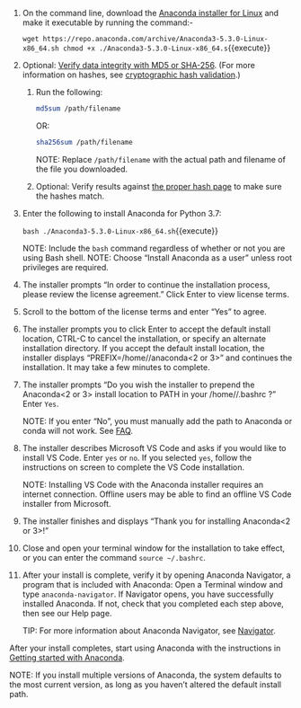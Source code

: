 
1. On the command line, download the [Anaconda installer for Linux](https://www.anaconda.com/download/#linux) and make it executable by running the command:-

    `
    wget https://repo.anaconda.com/archive/Anaconda3-5.3.0-Linux-x86_64.sh
    chmod +x ./Anaconda3-5.3.0-Linux-x86_64.s
    `{{execute}}

2. Optional: [Verify data integrity with MD5 or SHA-256](http://docs.anaconda.com/anaconda/install/hashes/). (For more information on hashes, see [cryptographic hash validation](https://conda.io/docs/user-guide/install/download.html#cryptographic-hash-verification).)

   1. Run the following:

      ```bash
      md5sum /path/filename
      ```

      OR:

      ```bash
      sha256sum /path/filename
      ```

      NOTE: Replace `/path/filename` with the actual path and filename of the file you downloaded.

   2. Optional: Verify results against [the proper hash page](http://docs.anaconda.com/anaconda/install/hashes/) to make sure the hashes match.

3. Enter the following to install Anaconda for Python 3.7:

   `bash ./Anaconda3-5.3.0-Linux-x86_64.sh`{{execute}}

   NOTE: Include the `bash` command regardless of whether or not you are using Bash shell.
   NOTE: Choose “Install Anaconda as a user” unless root privileges are required.

4. The installer prompts “In order to continue the installation process, please review the license agreement.” Click Enter to view license terms.

5. Scroll to the bottom of the license terms and enter “Yes” to agree.

6. The installer prompts you to click Enter to accept the default install location, CTRL-C to cancel the installation, or specify an alternate installation directory. If you accept the default install location, the installer displays “PREFIX=/home/<user>/anaconda<2 or 3>” and continues the installation. It may take a few minutes to complete.

7. The installer prompts “Do you wish the installer to prepend the Anaconda<2 or 3> install location to PATH in your /home/<user>/.bashrc ?” Enter `Yes`.

   NOTE: If you enter “No”, you must manually add the path to Anaconda or conda will not work. See [FAQ](http://docs.anaconda.com/anaconda/user-guide/faq/#distribution-faq-linux-path).

8. The installer describes Microsoft VS Code and asks if you would like to install VS Code. Enter `yes` or `no`. If you selected `yes`, follow the instructions on screen to complete the VS Code installation.

   NOTE: Installing VS Code with the Anaconda installer requires an internet connection. Offline users may be able to find an offline VS Code installer from Microsoft.

9. The installer finishes and displays “Thank you for installing Anaconda<2 or 3>!”

10. Close and open your terminal window for the installation to take effect, or you can enter the command `source ~/.bashrc`.

11. After your install is complete, verify it by opening Anaconda Navigator, a program that is included with Anaconda: Open a Terminal window and type `anaconda-navigator`. If Navigator opens, you have successfully installed Anaconda. If not, check that you completed each step above, then see our Help page.

    TIP: For more information about Anaconda Navigator, see [Navigator](http://docs.anaconda.com/anaconda/navigator/).

After your install completes, start using Anaconda with the instructions in [Getting started with Anaconda](http://docs.anaconda.com/anaconda/user-guide/getting-started/).

NOTE: If you install multiple versions of Anaconda, the system defaults to the most current version, as long as you haven’t altered the default install path.
